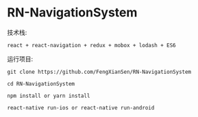 # RN-NavigationSystem

技术栈:

    react + react-navigation + redux + mobox + lodash + ES6
    

运行项目:

    git clone https://github.com/FengXianSen/RN-NavigationSystem

    cd RN-NavigationSystem

    npm install or yarn install

    react-native run-ios or react-native run-android